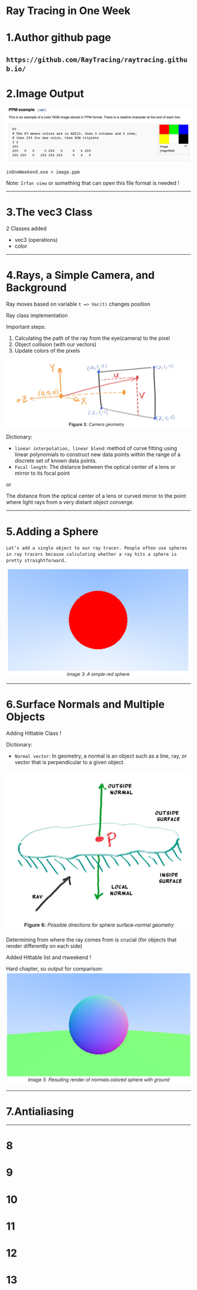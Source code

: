 # Ray Tracing in One Week 
# 1.Author github page
`https://github.com/RayTracing/raytracing.github.io/`
---
# 2.Image Output 
![Output](https://github.com/eska5/RayTracingKnowledge/blob/main/RayTracingInOneWeek/BasicRayTracer/images/ppmExample.png?raw=true)


`inOneWeekend.exe > image.ppm`

Note: `Irfan view` or something that can open this file format is needed !

---
# 3.The vec3 Class

2 Classes added
- vec3 (operations)
- color

---
# 4.Rays, a Simple Camera, and Background

Ray moves based on variable `t => Vec(t)` changes position

Ray class implementation

Important steps:
1. Calculating the path of the ray from the eye(camera) to the pixel
2. Object collision (with our vectors)
3. Update colors of the pixels

![Visualization](https://github.com/eska5/RayTracingKnowledge/blob/main/RayTracingInOneWeek/BasicRayTracer/images/focalPoint.png?raw=true)

Dictionary:
- `linear interpolation, linear blend`: method of curve fitting using linear polynomials to construct new data points within the range of a discrete set of known data points.
- `Focal length`:
The distance between the optical center of a lens or mirror to its focal point

or

The distance from the optical center of a lens or curved mirror to the point where light rays from a very distant object converge.

---
# 5.Adding a Sphere

`Let’s add a single object to our ray tracer. People often use spheres in ray tracers because calculating whether a ray hits a sphere is pretty straightforward.`

![Visualization](https://github.com/eska5/RayTracingKnowledge/blob/main/RayTracingInOneWeek/BasicRayTracer/images/redSphere.png?raw=true)

---
# 6.Surface Normals and Multiple Objects

Adding Hittable Class !

Dictionary:
- `Normal vector`: In geometry, a normal is an object such as a line, ray, or vector that is perpendicular to a given object.

![Directions](https://github.com/eska5/RayTracingKnowledge/blob/main/RayTracingInOneWeek/BasicRayTracer/images/possibleDirections.png?raw=true)

Determining from where the ray comes from is crucial (for objects that render differently on each side)

Added Hittable list and rtweekend !

Hard chapter, so output for comparison:
![chapter 6 Summary](https://github.com/eska5/RayTracingKnowledge/blob/main/RayTracingInOneWeek/BasicRayTracer/images/chapterSixSummary.png?raw=true) 

---
# 7.Antialiasing

---
# 8
# 9
# 10
# 11
# 12
# 13